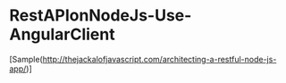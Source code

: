 # RestAPIonNodeJs-Use-AngularClient

[Sample(http://thejackalofjavascript.com/architecting-a-restful-node-js-app/)]
